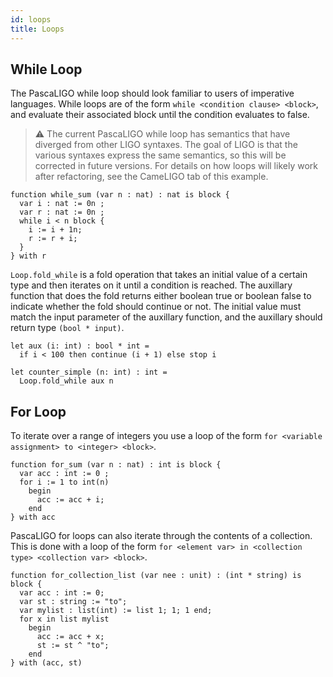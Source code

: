 ```yaml
---
id: loops
title: Loops
---
```




## While Loop

<!--DOCUSAURUS_CODE_TABS-->

<!--Pascaligo-->

The PascaLIGO while loop should look familiar to users of imperative languages. 
While loops are of the form `while <condition clause> <block>`, and evaluate
their associated block until the condition evaluates to false.

> ⚠️ The current PascaLIGO while loop has semantics that have diverged from other LIGO syntaxes. The goal of LIGO is that the various syntaxes express the same semantics, so this will be corrected in future versions. For details on how loops will likely work after refactoring, see the CameLIGO tab of this example.

```pascaligo
function while_sum (var n : nat) : nat is block {
  var i : nat := 0n ;
  var r : nat := 0n ;
  while i < n block {
    i := i + 1n;
    r := r + i;
  }
} with r
```

<!--CameLIGO-->

`Loop.fold_while` is a fold operation that takes an initial value of a certain type
and then iterates on it until a condition is reached. The auxillary function
that does the fold returns either boolean true or boolean false to indicate
whether the fold should continue or not. The initial value must match the input
parameter of the auxillary function, and the auxillary should return type `(bool * input)`.

```cameligo
let aux (i: int) : bool * int =
  if i < 100 then continue (i + 1) else stop i

let counter_simple (n: int) : int =
  Loop.fold_while aux n
```

<!--END_DOCUSAURUS_CODE_TABS-->

## For Loop

<!--DOCUSAURUS_CODE_TABS-->
<!--Pascaligo-->

To iterate over a range of integers you use a loop of the form `for <variable assignment> to <integer> <block>`.

```pascaligo
function for_sum (var n : nat) : int is block {
  var acc : int := 0 ;
  for i := 1 to int(n)
    begin
      acc := acc + i;
    end
} with acc
```

<!--END_DOCUSAURUS_CODE_TABS-->

<!--DOCUSAURUS_CODE_TABS-->
<!--Pascaligo-->

PascaLIGO for loops can also iterate through the contents of a collection. This is
done with a loop of the form `for <element var> in <collection type> <collection var> <block>`.

```pascaligo
function for_collection_list (var nee : unit) : (int * string) is block {
  var acc : int := 0;
  var st : string := "to";
  var mylist : list(int) := list 1; 1; 1 end;
  for x in list mylist
    begin
      acc := acc + x;
      st := st ^ "to";
    end
} with (acc, st)
```

<!--END_DOCUSAURUS_CODE_TABS-->
